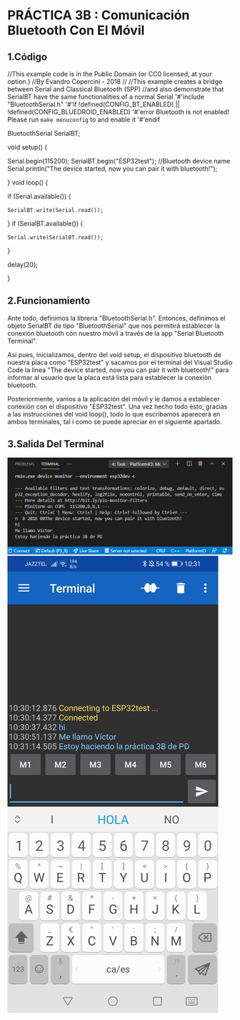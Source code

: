 # PRÁCTICA 3B  :  Comunicación Bluetooth Con El Móvil

## 1.Código

//This example code is in the Public Domain (or CC0 licensed, at your option.)
//By Evandro Copercini - 2018
//
//This example creates a bridge between Serial and Classical Bluetooth (SPP)
//and also demonstrate that SerialBT have the same functionalities of a normal Serial
'#'include "BluetoothSerial.h"
'#'if !defined(CONFIG_BT_ENABLED) || !defined(CONFIG_BLUEDROID_ENABLED)
'#'error Bluetooth is not enabled! Please run `make menuconfig` to and enable it
'#'endif

BluetoothSerial SerialBT;

void setup() {

  Serial.begin(115200);
  SerialBT.begin("ESP32test"); //Bluetooth device name
  Serial.println("The device started, now you can pair it with bluetooth!");

}
void loop() {

  if (Serial.available()) {

    SerialBT.write(Serial.read());
  
  }
  if (SerialBT.available()) {

    Serial.write(SerialBT.read());

  }

  delay(20);

}

## 2.Funcionamiento

Ante todo, definimos la libreria "BluetoothSerial.h". Entonces, definimos el objeto SerialBT de tipo "BluetoothSerial" que nos permitirá establecer la conexión bluetooth con nuestro móvil a través de la app "Serial Bluetooth Terminal".

Así pues, inicializamos, dentro del void setup, el dispositivo bluetooth de nuestra placa como "ESP32test" y sacamos por el terminal del Visual Studio Code la línea "The device started, now you can pair it with bluetooth!" para informar al usuario que la placa está lista para establecer la conexión bluetooth.

Posteriormente, vamos a la aplicación del móvil y le damos a establecer conexión con el dispositivo "ESP32test". Una vez hecho todo ésto, gracias a las instrucciones del void loop(), todo lo que escribamos aparecerá en ambos terminales, tal i como se puede apreciar en el siguiente apartado.

## 3.Salida Del Terminal

![alt text](P3_B.PNG)
![alt text](SERIAL_BLUETOOTH_TERMINAL.JPG)
